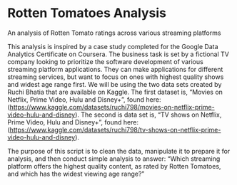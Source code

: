 # Rotten Tomatoes Analysis
An analysis of Rotten Tomato ratings across various streaming platforms

This analysis is inspired by a case study completed for the Google Data Analytics Certificate on Coursera. 
The business task is set by a fictional TV company looking to prioritize the software development of various streaming platform applications. They can make applications for different streaming services, but want to focus on ones with highest quality shows and widest age range first. We will be using the two data sets created by Ruchi Bhatia that are available on Kaggle. The first dataset is, “Movies on Netflix, Prime Video, Hulu and Disney+”, found here: (https://www.kaggle.com/datasets/ruchi798/movies-on-netflix-prime-video-hulu-and-disney). The second is data set is, “TV shows on Netflix, Prime Video, Hulu and Disney+”, found here: (https://www.kaggle.com/datasets/ruchi798/tv-shows-on-netflix-prime-video-hulu-and-disney).

The purpose of this script is to clean the data, manipulate it to prepare it for analysis, and then conduct simple analysis to answer: “Which streaming platform offers the highest quality content, as rated by Rotten Tomatoes, and which has the widest viewing age range?”
